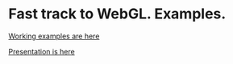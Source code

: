 # Fast track to WebGL. Examples.

[Working examples are here](https://tallinnjs.github.io/TallinnJS-WebGL/)

[Presentation is here](https://slides.com/pavellavreshin/tallinjs-webgl)
